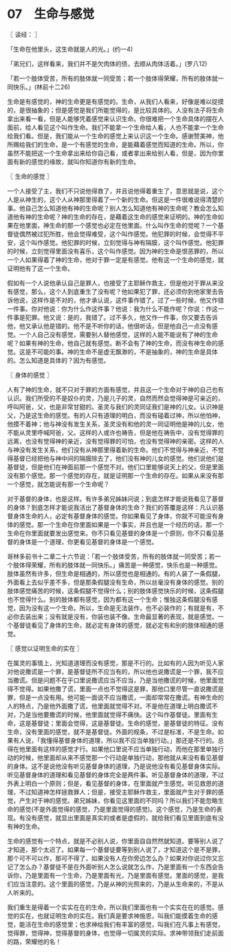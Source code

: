 # 07　生命与感觉



〖 读经： 〗

「生命在他里头，这生命就是人的光。」(约一4)

「弟兄们，这样看来，我们并不是欠肉体的债，去顺从肉体活着。」(罗八12)

「若一个肢体受苦，所有的肢体就一同受苦；若一个肢体得荣耀，所有的肢体就一同快乐。」(林前十二26)

生命是有感觉的，神的生命更是有感觉的。生命，从我们人看来，好像是难以捉摸的，是很抽象的；但是感觉是我们所能觉得的，是比较具体的。人没有法子将生命拿出来看一看，但是人能够凭着感觉来认识生命。你很难把一个生命具体的摆在人面前，给人看见这个叫作生命。我们不能拿一个生命给人看，人也不能拿一个生命给我们看。但是，我们能从一个生命的感觉上来认识这一个生命。感谢赞美神，他所赐给我们的生命，是一个有感觉的生命，是能藉着感觉而知道的生命。所以，你虽然不能把这一个生命拿出来给你自己看，或者拿出来给别人看，但是，因为你里面有新的感觉的缘故，就叫你知道你有新的生命。



〖 生命的感觉 〗

一个人接受了主，我们不只说他得救了，并且说他得着重生了，意思就是说，这个人是从神生的，这个人从神那里得着了一个新的生命。但这是一件很难说得清楚的事。他自己怎么知道他有神的生命呢？别人怎么知道他有神的生命呢？教会怎么知道他有神的生命呢？神的生命的存在，是藉着这生命的感觉来证明的。神的生命如果在他里面，神生命的那一个感觉也必定在他里面。什么叫作生命的觉呢？一个基督徒偶然被过犯所胜，他会觉得难受，这个叫作感觉。他犯罪的时候，会觉得不平安，这个叫作感觉。他犯罪的时候，立刻觉得与神有隔膜，这个叫作感觉。他犯罪的时候，立刻觉得里面没有喜乐，这个叫作感觉。因为神的生命是恨恶罪的，所以一个人如果得着了神的生命，他对于罪一定是有感觉。他有这一个生命的感觉，就证明他有了这一个生命。

假如有一个人说他承认自己是罪人，也接受了主耶稣作救主，但是他对于罪从来没有感觉，那么，这个人到底重生了没有呢？他如果犯了罪，还必须你到他家里去告诉他说，这样作是不对的，他才承认说，这件事作错了。过了一些时候，他又作错一件事。你对他说：你为什么作这件事？他说：我为什么不能作呢？你说：作这一件事是犯罪。他又说：是的，我错了。过不多久，他又作一件事，你又要去告诉他，他又承认他是错的。他不是不听你的话，他很听话，但是他自己一点没有感觉。一个人自己没有感觉，需要别人替他感觉，这样的人能不能说有了神的生命呢？如果有神的生命，他自己就有感觉。断不会有了神的生命，而没有神生命的感觉。这是不可能的事。神的生命不是虚无飘渺的，不是抽象的，神的生命是具体的。怎么知道是具体的？因为有感觉。



〖 身体的感觉 〗

人有了神的生命，就不只对于罪的方面有感觉，并且这一个生命对于神的自己也有认识。我们所受的不是奴仆的灵，乃是儿子的灵，自然而然会觉得神是可亲近的，呼叫阿爸，父，也是非常甘甜的。圣灵与我们的灵同证我们是神的儿女。认识神是父，乃是这生命的感觉。有的人只有道理的明白，而没有碰着过神，所以他怕神，他摸不着神；他与神没有发生关系，圣灵没有和他的灵一同证明他是神的儿女，他不能从灵里呼喊阿爸，父。这样的人或许也祷告，但是他在祷告中，没有觉得罪的远离，也没有觉得神的亲近，没有觉得罪的可怕，也没有觉得神的亲密。这样的人与神没有发生关系，他们没有从神那里得着新的生命。他们不觉得与神亲近，不觉得基督已经把他与神中间的隔膜除去了，他们没有神的儿女的感觉。他们说他们是基督徒，但是他们在神面前那一个感觉不对。他们口里能够说天上的父，但是里面没有那个感觉。那一个感觉的存在，就是证明那一个生命的存在。如果从来没有那一个感觉，就怎能说有那一个生命呢？

对于基督的身体，也是这样。有许多弟兄姊妹问说；到底怎样才能说我看见了基督的身体？到底怎样才能说我活出了基督身体的生命？我们的答覆是这样：凡认识基督身体生命的人，必定有基督身体的感觉。你如果看见了身体，你就不可能没有身体的感觉。那一个生命在你里面如果是一个事实，并且也是一个经历的话，那一个生命在你里面就要发出感觉来。你不只看见基督的身体是一个原则，你不只看见基督的身体是一个道理，你更看见基督的身体是一个感觉。

哥林多前书十二章二十六节说：「若一个肢体受苦，所有的肢体就一同受苦；若一个肢体得荣耀，所有的肢体就一同快乐。」痛苦是一种感觉，快乐也是一种感觉。肢体虽然有许多，但生命是相通的，所以感觉也是相通的。有的人装了一条假腿，外面看上去似乎差不多，但是那条假腿没有生命，所以丝毫没有身体的感觉。别的肢体感觉痛苦的时候，这条假腿不觉得什么；别的肢体感觉快乐的时候，这条假腿也不觉得什么。别的肢体都有感觉，因为都有这一个生命；惟独这条假腿没有感觉，因为没有这一个生命。所以，生命是无法装作，也不必装作的；有就是有，不必你去装出来；没有就是没有，你装也装不像。生命最显著的表现，就是感觉。一个基督徒看见了身体的生命，就必定有身体的感觉，就必定有和别的肢体相通的感觉。



〖 感觉以证明生命的实在 〗

在属灵的事情上，光知道道理而没有感觉，那是不行的。比如有的人因为听见人家对他说撒谎是一个罪，是基督徒所不应当有的，所以他也说撒谎是一个罪，我不应当撒谎。但是问题不在乎口里说撒谎应当不应当，乃是当他撒谎的时候，他里面觉得不觉得。如果他撒了谎，里面一点也不觉得这是罪，那他口里尽管一直说撒谎是罪，但是一点没有用。他可能一面说不应当撒谎，一面却常常在撒谎。有神生命的人的特点，乃是他外面撒了谎，他里面就觉得不对。不是他在道理上明白撒谎不对，乃是当他要撒谎的时候，他里面就觉得不痛快。这个叫作基督徒。里面有生命，这是基督徒；里面会觉得，这是基督徒。生命的感觉，是基督徒的特征。没有生命，没有里面的感觉，就不是基督徒。外面的规条，不过是标准，不是生命。如果有人说，「我懂得基督身体的道理，所以我不应当单独行动。」那还是不行的。总得在他里面有这样的感觉才行。如果他口里说不应当单独行动，而他在那里单独行动的时候，他里面却从来不感觉那一个行动是单独行动，那他就从来没有看见基督的身体。这不是说他没有听见基督身体的道理，乃是说他没有看见基督身体实际。听见基督身体的道理和看见基督的身体完全是两件事。听见基督身体的道理，不过外表上明白一个原则；但是，看见基督的身体，在里面就产生感觉。听见救恩的道理，不过知道神怎样拯救罪人；但是，接受主耶稣作救主，里面就产生对于罪的感觉，产生对于神的感觉。弟兄姊妹，你看见这里面的不同吗？所以我们不能忽略生命的感觉(不是外面觉得的感觉，乃是里面觉得的感觉)。这个感觉，乃是生命的表现。有没有感觉，就显出里面是真实的或者是虚假的，就给我们看见里面到底有没有神的生命。

生命的感觉有一个特点，就是不必别人说，你里面自自然然就知道。要等别人说了才知道，那个太迟了。如果每一个基督徒要等到别人说了，才知道这个是不是罪，那个可不可以作，那可不得了，如果没有人在你旁边怎么办？如果对你说过你又忘记了怎么办？基督徒不是在外面听别人怎么说就怎么作，乃是里面有一个东西会告诉你，乃是里面有一个生命，乃是里面有光，乃是里面有感觉。里面的感觉，是我们应当注意的。这个里面的感觉，乃是从神的光照来的，乃是从生命来的，不是从人听来的。

我们重生是得着一个实实在在的生命，所以我们里面也有一个实实在在的感觉。感觉的实在，也就证明生命的实在。我们真是要求神施恩，叫我们能摸着生命的感觉，能活在生命的感觉里；也求神给我们有丰富的感觉，叫我们在凡事上有感觉，觉得罪，觉得神，觉得基督的身体，也觉得一切属灵的实际。求神带领我们走前面的路，荣耀他的名！

